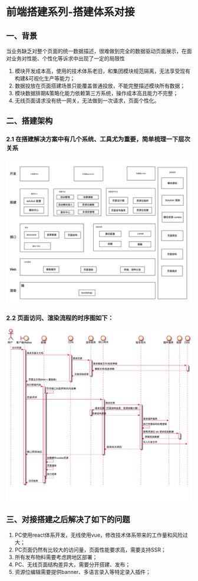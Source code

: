 # 前端搭建系列-搭建体系对接

## 一、背景

当业务缺乏对整个页面的统一数据描述，很难做到完全的数据驱动页面展示，在面对业务对性能、个性化等诉求中出现了一定的局限性

1. 模块开发成本高，使用的技术体系老旧，和集团模块规范隔离，无法享受现有构建&可视化生产等能力；
2. 数据投放在页面搭建场景只能覆盖普通投放，不能完整描述模块所有数据；
3. 模块数据排期&策略化能力依赖第三方系统，操作成本高且能力不完整；
4. 无线页面请求没有统一网关，无法做到一次请求，页面个性化。

## 二、搭建架构

### 2.1 在搭建解决方案中有几个系统、工具尤为重要，简单梳理一下层次关系

![build-system-struct.png](/assets/build-system-struct.png)

### 2.2 页面访问、渲染流程的时序图如下：

![build-system-sequence.png](/assets/build-system-sequence.png)

## 三、对接搭建之后解决了如下的问题

1. PC使用react体系开发，无线使用vue，修改技术体系带来的工作量和风险过大；
2. PC页面仍然有比较大的访问量，页面性能要求高，需要支持SSR；
3. 所有发布物料需要考虑跨地区部署；
4. PC、无线页面结构差异大，需要分开搭建、发布；
5. 资源位编辑需要提供banner、多语言录入等特定录入插件；